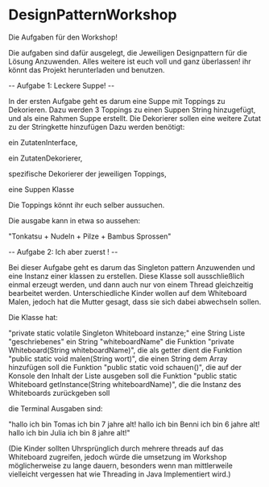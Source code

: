 # DesignPatternWorkshop

Die Aufgaben für den Workshop!

Die aufgaben sind dafür ausgelegt, die Jeweiligen Designpattern für die Lösung Anzuwenden. Alles weitere ist euch voll und ganz überlassen! 
ihr könnt das Projekt herunterladen und benutzen.

-- Aufgabe 1: Leckere Suppe! --

In der ersten Aufgabe geht es darum eine Suppe mit Toppings zu Dekorieren. Dazu werden 3 Toppings zu einen Suppen String hinzugefügt, und als eine Rahmen Suppe erstellt. Die Dekorierer sollen eine weitere Zutat zu der Stringkette hinzufügen
Dazu werden benötigt:

ein ZutatenInterface,

ein ZutatenDekorierer,

spezifische Dekorierer der jeweiligen Toppings,

eine Suppen Klasse

Die Toppings könnt ihr euch selber aussuchen.

Die ausgabe kann in etwa so aussehen:

"Tonkatsu + Nudeln + Pilze + Bambus Sprossen"




-- Aufgabe 2: Ich aber zuerst ! -- 

Bei dieser Aufgabe geht es darum das Singleton pattern Anzuwenden und eine Instanz einer klassen zu erstellen. Diese Klasse soll ausschließlich einmal erzeugt werden, und dann auch nur von einem Thread gleichzeitig bearbeitet werden. 
Unterschiedliche Kinder wollen auf dem Whiteboard Malen, jedoch hat die Mutter gesagt, dass sie sich dabei abwechseln sollen.

Die Klasse hat:

"private static volatile Singleton Whiteboard instanze;"
eine String Liste "geschriebenes"
ein String "whiteboardName"
die Funktion "private Whiteboard(String whiteboardName)", die als getter dient
die Funktion "public static void malen(String wort)", die einen String dem Array hinzufügen soll
die Funktion "public static void schauen()", die auf der Konsole den Inhalt der Liste ausgeben soll
die Funktion "public static Whiteboard getInstance(String whiteboardName)", die die Instanz des Whiteboards zurückgeben soll


die Terminal Ausgaben sind:

"hallo ich bin Tomas ich bin 7 jahre alt!
hallo ich bin Benni ich bin 6 jahre alt!
hallo ich bin Julia ich bin 8 jahre alt!"







(Die Kinder sollten Uhrsprünglich durch mehrere threads auf das Whiteboard zugreifen, jedoch würde die umsetzung im Workshop möglicherweise zu lange dauern, besonders wenn man mittlerweile vielleicht vergessen hat wie Threading in Java Implementiert wird.)




